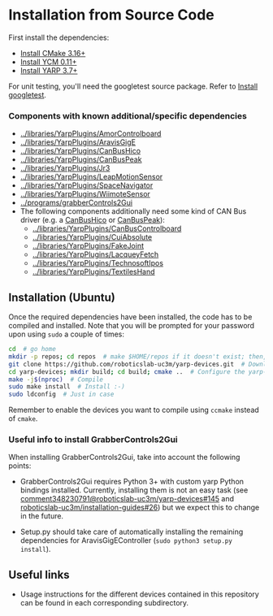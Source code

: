 # Installation from Source Code

First install the dependencies:
- [Install CMake 3.16+](https://github.com/roboticslab-uc3m/installation-guides/blob/master/install-cmake.md/)
- [Install YCM 0.11+](https://github.com/roboticslab-uc3m/installation-guides/blob/master/install-ycm.md/)
- [Install YARP 3.7+](https://github.com/roboticslab-uc3m/installation-guides/blob/master/install-yarp.md/)

For unit testing, you'll need the googletest source package. Refer to [Install googletest](https://github.com/roboticslab-uc3m/installation-guides/blob/master/install-googletest.md/).

### Components with known additional/specific dependencies

- [../libraries/YarpPlugins/AmorControlboard](../libraries/YarpPlugins/AmorControlboard#requirements)
- [../libraries/YarpPlugins/AravisGigE](../libraries/YarpPlugins/AravisGigE#requirements)
- [../libraries/YarpPlugins/CanBusHico](../libraries/YarpPlugins/CanBusHico#requirements)
- [../libraries/YarpPlugins/CanBusPeak](../libraries/YarpPlugins/CanBusPeak#requirements)
- [../libraries/YarpPlugins/Jr3](../libraries/YarpPlugins/Jr3#requirements)
- [../libraries/YarpPlugins/LeapMotionSensor](../libraries/YarpPlugins/LeapMotionSensor#requirements)
- [../libraries/YarpPlugins/SpaceNavigator](../libraries/YarpPlugins/SpaceNavigator#requirements)
- [../libraries/YarpPlugins/WiimoteSensor](../libraries/YarpPlugins/WiimoteSensor#requirements)
- [../programs/grabberControls2Gui](../programs/grabberControls2Gui#requirements)
- The following components additionally need some kind of CAN Bus driver (e.g. a [CanBusHico](../libraries/YarpPlugins/CanBusHico) or [CanBusPeak](../libraries/YarpPlugins/CanBusPeak)):
    - [../libraries/YarpPlugins/CanBusControlboard](../libraries/YarpPlugins/CanBusControlboard)
    - [../libraries/YarpPlugins/CuiAbsolute](../libraries/YarpPlugins/CuiAbsolute)
    - [../libraries/YarpPlugins/FakeJoint](../libraries/YarpPlugins/FakeJoint)
    - [../libraries/YarpPlugins/LacqueyFetch](../libraries/YarpPlugins/LacqueyFetch)
    - [../libraries/YarpPlugins/TechnosoftIpos](../libraries/YarpPlugins/TechnosoftIpos)
    - [../libraries/YarpPlugins/TextilesHand](../libraries/YarpPlugins/TextilesHand)

## Installation (Ubuntu)

Once the required dependencies have been installed, the code has to be compiled and installed. Note that you will be prompted for your password upon using `sudo` a couple of times:

```bash
cd  # go home
mkdir -p repos; cd repos  # make $HOME/repos if it doesn't exist; then, enter it
git clone https://github.com/roboticslab-uc3m/yarp-devices.git  # Download yarp-devices software from the repository
cd yarp-devices; mkdir build; cd build; cmake ..  # Configure the yarp-devices software
make -j$(nproc)  # Compile
sudo make install  # Install :-)
sudo ldconfig  # Just in case
```

Remember to enable the devices you want to compile using `ccmake` instead of `cmake`.

### Useful info to install GrabberControls2Gui

When installing GrabberControls2Gui, take into account the following points:

* GrabberControls2Gui requires Python 3+ with custom yarp Python bindings installed. Currently, installing them is not an easy task (see [comment348230791@roboticslab-uc3m/yarp-devices#145](https://github.com/roboticslab-uc3m/yarp-devices/issues/145#issuecomment-348230791) and [roboticslab-uc3m/installation-guides#26](https://github.com/roboticslab-uc3m/installation-guides/issues/26)) but we expect this to change in the future.

* Setup.py should take care of automatically installing the remaining dependencies for AravisGigEController (`sudo python3 setup.py install`).

## Useful links

* Usage instructions for the different devices contained in this repository can be found in each corresponding subdirectory.
